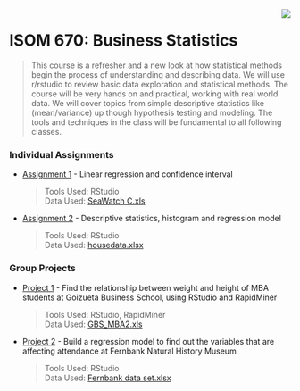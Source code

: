 <img src="https://github.com/jzhu808/images/blob/master/JZ.JPG" align="right" />

# ISOM 670: Business Statistics
> This course is a refresher and a new look at how statistical methods begin the process of understanding
and describing data. We will use r/rstudio to review basic data exploration and statistical methods. The
course will be very hands on and practical, working with real world data. We will cover topics from simple
descriptive statistics like (mean/variance) up though hypothesis testing and modeling. The tools and
techniques in the class will be fundamental to all following classes.

### Individual Assignments
- [Assignment 1](https://github.com/jzhu808/ISOM-670-Business-Statistics/blob/master/Business%20Statistics%20Individual%20Regression%20Problem.pdf) - Linear regression and confidence interval
  > Tools Used: RStudio  
  Data Used: [SeaWatch C.xls](https://github.com/jzhu808/ISOM-670-Business-Statistics/blob/master/SeaWatch%20C%20data.xls)
- [Assignment 2](https://github.com/jzhu808/ISOM-670-Business-Statistics/blob/master/Business%20Statistics%20Final%20Quiz.pdf) - Descriptive statistics, histogram and regression model
  > Tools Used: RStudio  
  Data Used: [housedata.xlsx](https://github.com/jzhu808/ISOM-670-Business-Statistics/blob/master/housedata.xlsx)

### Group Projects
- [Project 1](https://github.com/jzhu808/ISOM-670-Business-Statistics/blob/master/ISOM%20670%20BS%20Group%20Assignment%201.pdf) - Find the relationship between weight and height of MBA students at Goizueta Business School, using RStudio and RapidMiner
  > Tools Used: RStudio, RapidMiner  
  Data Used: [GBS_MBA2.xls](https://github.com/jzhu808/ISOM-670-Business-Statistics/blob/master/GBS_MBA2.xls)
- [Project 2](https://github.com/jzhu808/ISOM-670-Business-Statistics/blob/master/ISOM%20670%20BS%20Group%20Assignment%202.pdf) - Build a regression model to find out the variables that are affecting attendance at Fernbank Natural History Museum
  > Tools Used: RStudio  
  Data Used: [Fernbank data set.xlsx](https://github.com/jzhu808/ISOM-670-Business-Statistics/blob/master/Fernbank%20data%20set.xlsx)
